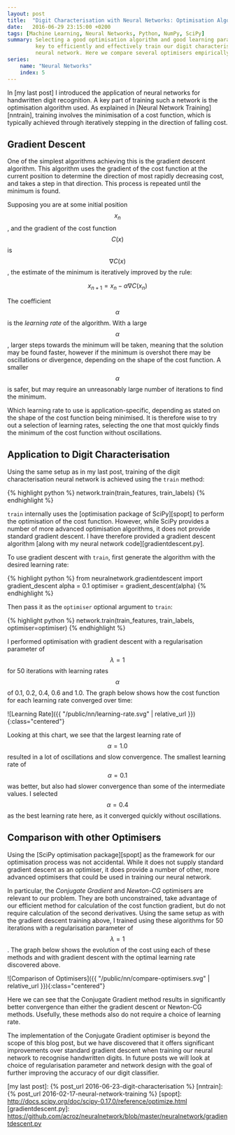 ```yaml
---
layout: post
title:  "Digit Characterisation with Neural Networks: Optimisation Algorithms"
date:   2016-06-29 23:15:00 +0200
tags: [Machine Learning, Neural Networks, Python, NumPy, SciPy]
summary: Selecting a good optimisation algorithm and good learning parameters is
         key to efficiently and effectively train our digit characterisation
         neural network. Here we compare several optimisers empirically.
series:
    name: "Neural Networks"
    index: 5
---
```


In [my last post] I introduced the application of neural networks for
handwritten digit recognition. A key part of training such a network is the
optimisation algorithm used. As explained in [Neural Network Training][nntrain],
training involves the minimisation of a cost function, which is typically
achieved through iteratively stepping in the direction of falling cost.

## Gradient Descent

One of the simplest algorithms achieving this is the gradient descent algorithm.
This algorithm uses the gradient of the cost function at the current position to
determine the direction of most rapidly decreasing cost, and takes a step in
that direction. This process is repeated until the minimum is found.

Supposing you are at some initial position $$x_n$$, and the gradient of the
cost function $$C(x)$$ is $$\nabla C(x)$$, the estimate of the minimum is
iteratively improved by the rule:

$$x_{n+1} = x_{n} - \alpha \nabla C(x_n)$$

The coefficient $$\alpha$$ is the _learning rate_ of the algorithm. With a large
$$\alpha$$, larger steps towards the minimum will be taken, meaning that the
solution may be found faster, however if the minimum is overshot there may be
oscillations or divergence, depending on the shape of the cost function. A
smaller $$\alpha$$ is safer, but may require an unreasonably large number of
iterations to find the minimum.

Which learning rate to use is application-specific, depending as stated on the
shape of the cost function being minimised. It is therefore wise to try out a
selection of learning rates, selecting the one that most quickly finds the
minimum of the cost function without oscillations.

## Application to Digit Characterisation

Using the same setup as in my last post, training of the digit characterisation
neural network is achieved using the ``train`` method:

{% highlight python %}
network.train(train_features, train_labels)
{% endhighlight %}

``train`` internally uses the [optimisation package of SciPy][spopt] to perform
the optimisation of the cost function. However, while SciPy provides a number of
more advanced optimisation algorithms, it does not provide standard gradient
descent. I have therefore provided a gradient descent algorithm [along with my
neural network code][gradientdescent.py].

To use gradient descent with ``train``, first generate the algorithm with the
desired learning rate:

{% highlight python %}
from neuralnetwork.gradientdescent import gradient_descent
alpha = 0.1
optimiser = gradient_descent(alpha)
{% endhighlight %}

Then pass it as the ``optimiser`` optional argument to ``train``:

{% highlight python %}
network.train(train_features, train_labels,
              optimiser=optimiser)
{% endhighlight %}

I performed optimisation with gradient descent with a regularisation parameter
of $$\lambda=1$$ for 50 iterations with learning rates $$\alpha$$ of 0.1, 0.2,
0.4, 0.6 and 1.0. The graph below shows how the cost function for each learning
rate converged over time:

![Learning Rate]({{ "/public/nn/learning-rate.svg" | relative_url }}){:class="centered"}

Looking at this chart, we see that the largest learning rate of $$\alpha=1.0$$
resulted in a lot of oscillations and slow convergence. The smallest learning
rate of $$\alpha=0.1$$ was better, but also had slower convergence than some of
the intermediate values. I selected $$\alpha=0.4$$ as the best learning rate
here, as it converged quickly without oscillations.

## Comparison with other Optimisers

Using the [SciPy optimisation package][spopt] as the framework for our
optimisation process was not accidental. While it does not supply standard
gradient descent as an optimiser, it does provide a number of other, more
advanced optimisers that could be used in training our neural network.

In particular, the _Conjugate Gradient_ and _Newton-CG_ optimisers are relevant
to our problem. They are both unconstrained, take advantage of our efficient
method for calculation of the cost function gradient, but do not require
calculation of the second derivatives. Using the same setup as with the gradient
descent training above, I trained using these algorithms for 50 iterations with
a regularisation parameter of $$\lambda=1$$. The graph below shows the evolution
of the cost using each of these methods and with gradient descent with the
optimal learning rate discovered above.

![Comparison of Optimisers]({{ "/public/nn/compare-optimisers.svg" | relative_url }}){:class="centered"}

Here we can see that the Conjugate Gradient method results in significantly
better convergence than either the gradient descent or Newton-CG methods.
Usefully, these methods also do not require a choice of learning rate.

The implementation of the Conjugate Gradient optimiser is beyond the scope of
this blog post, but we have discovered that it offers significant improvements
over standard gradient descent when training our neural network to recognise
handwritten digits. In future posts we will look at choice of regularisation
parameter and network design with the goal of further improving the accuracy of
our digit classifier.

[my last post]: {% post_url 2016-06-23-digit-characterisation %}
[nntrain]: {% post_url 2016-02-17-neural-network-training %}
[spopt]: http://docs.scipy.org/doc/scipy-0.17.0/reference/optimize.html
[gradientdescent.py]: https://github.com/acroz/neuralnetwork/blob/master/neuralnetwork/gradientdescent.py
